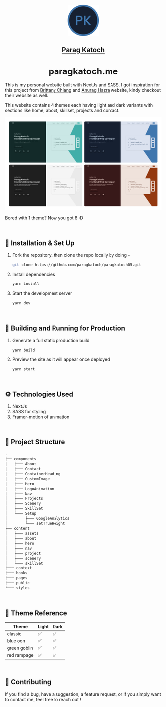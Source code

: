 <p align="center">
  <a href="https://paragkatoch.me/">
    <img alt="Gatsby" src="./assets/logo.svg" width="100" />
    <h2 align="center">Parag Katoch</h2>
  </a>
</p> 
<h1 align="center">paragkatoch.me</h1>

This is my personal website built with NextJs and SASS. I got inspiration for this project from [Brittany Chiang](https://brittanychiang.com/) and [Anurag Hazra](https://anuraghazra.dev/) website, kindy checkout their website as well.

This website contains 4 themes each having light and dark variants with sections like home, about, skillset, projects and contact.

[![Parag Katoch Site Preview](./assets/sitePreview.png)][1]

Bored with 1 theme? Now you got 8 :D

<br/>

## 🚀 Installation & Set Up

1. Fork the repository. then clone the repo locally by doing -

   ```bash
   git clone https://github.com/paragkatoch/paragkatoch05.git
   ```

2. Install dependencies

   ```bash
   yarn install
   ```

3. Start the development server

   ```bash
   yarn dev
   ```

<br/>

## 🚀 Building and Running for Production

1. Generate a full static production build

   ```sh
   yarn build
   ```

1. Preview the site as it will appear once deployed

   ```sh
   yarn start
   ```

<br/>

## ⚙️ Technologies Used

1. NextJs
2. SASS for styling
3. Framer-motion of animation

<br/>

## 📂 Project Structure

    .
    ├── components
    │   ├─── About
    │   ├─── Contact
    │   ├─── ContainerHeading
    │   ├─── CustomImage
    │   ├─── Hero
    │   ├─── LogoAnimation
    │   ├─── Nav
    │   ├─── Projects
    │   ├─── Scenery
    │   ├─── SkillSet
    │   └─── Setup
    │        ├─── GoogleAnalytics
    │        └─── setTrueHeight
    ├── content
    │   ├─── assets
    │   ├─── about
    │   ├─── hero
    │   ├─── nav
    │   ├─── project
    │   ├─── scenery
    │   └─── skillSet
    ├─── context
    ├─── hooks
    ├─── pages
    ├─── public
    └─── styles

<br/>

## 🎨 Theme Reference

| Theme        | Light | Dark |
| ------------ | ----- | ---- |
| classic      | ✅    | ✅   |
| blue oon     | ✅    | ✅   |
| green goblin | ✅    | ✅   |
| red rampage  | ✅    | ✅   |

<br/>

## 🤝 Contributing

If you find a bug, have a suggestion, a feature request, or if you simply want to contact me, feel free to reach out !

<!-- links to your social media accounts -->

[1]: https://paragkatoch.me
[2]: https://github.com/paragkatoch
[3]: https://github.com/paragkatoch/paragkatoch05
